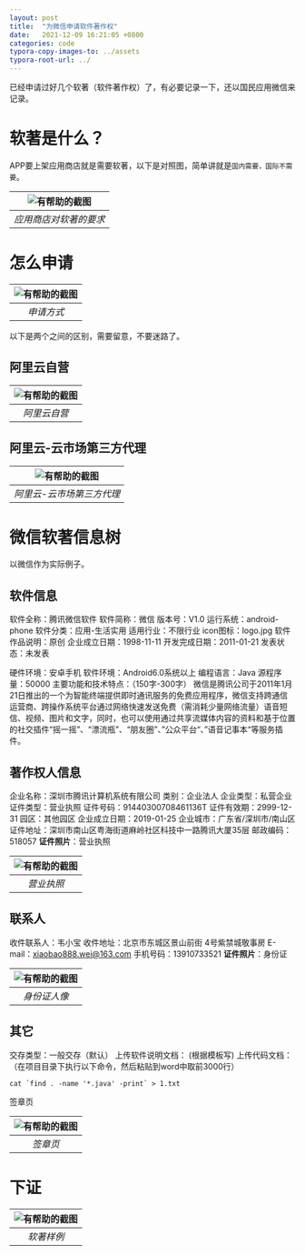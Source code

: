 ```yaml
---
layout: post
title:  "为微信申请软件著作权"
date:   2021-12-09 16:21:05 +0800
categories: code
typora-copy-images-to: ../assets
typora-root-url: ../
---
```


已经申请过好几个软著（软件著作权）了，有必要记录一下，还以国民应用微信来记录。

# 软著是什么？
APP要上架应用商店就是需要软著，以下是对照图，简单讲就是`国内需要，国际不需要`。

| ![有帮助的截图](/assets/WX20211209-195818.png) |
| :----------------------------------------: |
|          *应用商店对软著的要求*          |

# 怎么申请

| ![有帮助的截图](/assets/WX20211209-210407.png) |
| :----------------------------------------: |
|          *申请方式*          |

以下是两个之间的区别，需要留意，不要迷路了。

## 阿里云自营

| ![有帮助的截图](/assets/1639055223441.jpg) |
| :----------------------------------------: |
|          *阿里云自营*          |

## 阿里云-云市场第三方代理

| ![有帮助的截图](/assets/WX20211209-210848.png) |
| :----------------------------------------: |
|          *阿里云-云市场第三方代理*          |


# 微信软著信息树
以微信作为实际例子。
## 软件信息
软件全称：腾讯微信软件
软件简称：微信
版本号：V1.0
运行系统：android-phone
软件分类：应用-生活实用
适用行业：不限行业
icon图标：logo.jpg
软件作品说明：原创
企业成立日期：1998-11-11
开发完成日期：2011-01-21
发表状态：未发表

硬件环境：安卓手机
软件环境：Android6.0系统以上
编程语言：Java
源程序量：50000
主要功能和技术特点：（150字-300字）
微信是腾讯公司于2011年1月21日推出的一个为智能终端提供即时通讯服务的免费应用程序，微信支持跨通信运营商、跨操作系统平台通过网络快速发送免费（需消耗少量网络流量）语音短信、视频、图片和文字，同时，也可以使用通过共享流媒体内容的资料和基于位置的社交插件“摇一摇”、“漂流瓶”、“朋友圈”、”公众平台“、”语音记事本“等服务插件。

## 著作权人信息
企业名称：深圳市腾讯计算机系统有限公司
类别：企业法人
企业类型：私营企业
证件类型：营业执照
证件号码：91440300708461136T
证件有效期：2999-12-31
园区：其他园区
企业成立日期：2019-01-25
企业城市：广东省/深圳市/南山区
证件地址：深圳市南山区粤海街道麻岭社区科技中一路腾讯大厦35层
邮政编码：518057
**证件照片**：营业执照

| ![有帮助的截图](/assets/营业执照_空.jpg) |
| :----------------------------------------: |
|          *营业执照*          |

## 联系人
收件联系人：韦小宝
收件地址：北京市东城区景山前街 4号紫禁城敬事房
E-mail：xiaobao888.wei@163.com
手机号码：13910733521
**证件照片**：身份证

| ![有帮助的截图](/assets/韦小宝身份证人像.jpg) |
| :----------------------------------------: |
|          *身份证人像*          |

## 其它
交存类型：一般交存（默认）
上传软件说明文档： (根据模板写)
上传代码文档： （在项目目录下执行以下命令，然后粘贴到word中取前3000行）

````shell
cat `find . -name '*.java' -print` > 1.txt
````

签章页

| ![有帮助的截图](/assets/WX20211209-204844.png) |
| :----------------------------------------: |
|          *签章页*          |

# 下证

| ![有帮助的截图](/assets/软著样例.jpg) |
| :----------------------------------------: |
|          *软著样例*          |
